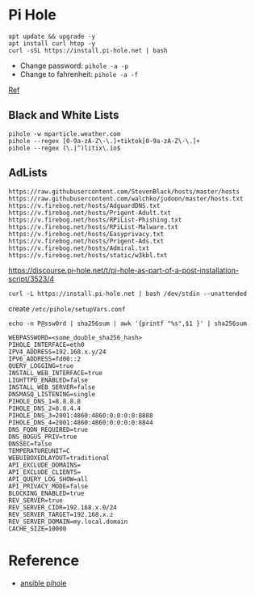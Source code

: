 

# Pi Hole

```
apt update && upgrade -y
apt install curl htop -y
curl -sSL https://install.pi-hole.net | bash
```

- Change password: `pihole -a -p`
- Change to fahrenheit: `pihole -a -f`

[Ref](https://www.naturalborncoder.com/linux/2023/07/12/installing-pi-hole-on-proxmox/)

## Black and White Lists

```
pihole -w mparticle.weather.com
pihole --regex [0-9a-zA-Z\-\.]+tiktok[0-9a-zA-Z\-\.]+
pihole --regex (\.|^)litix\.io$
```
## AdLists

```
https://raw.githubusercontent.com/StevenBlack/hosts/master/hosts
https://raw.githubusercontent.com/walchko/judoon/master/hosts.txt
https://v.firebog.net/hosts/AdguardDNS.txt
https://v.firebog.net/hosts/Prigent-Adult.txt
https://v.firebog.net/hosts/RPiList-Phishing.txt
https://v.firebog.net/hosts/RPiList-Malware.txt
https://v.firebog.net/hosts/Easyprivacy.txt
https://v.firebog.net/hosts/Prigent-Ads.txt
https://v.firebog.net/hosts/Admiral.txt
https://v.firebog.net/hosts/static/w3kbl.txt
```

https://discourse.pi-hole.net/t/pi-hole-as-part-of-a-post-installation-script/3523/4

```
curl -L https://install.pi-hole.net | bash /dev/stdin --unattended
```

create `/etc/pihole/setupVars.conf`

```
echo -n P@ssw0rd | sha256sum | awk '{printf "%s",$1 }' | sha256sum
```
```
WEBPASSWORD=<some_double_sha256_hash>
PIHOLE_INTERFACE=eth0
IPV4_ADDRESS=192.168.x.y/24
IPV6_ADDRESS=fd00::2
QUERY_LOGGING=true
INSTALL_WEB_INTERFACE=true
LIGHTTPD_ENABLED=false
INSTALL_WEB_SERVER=false
DNSMASQ_LISTENING=single
PIHOLE_DNS_1=8.8.8.8
PIHOLE_DNS_2=8.8.4.4
PIHOLE_DNS_3=2001:4860:4860:0:0:0:0:8888
PIHOLE_DNS_4=2001:4860:4860:0:0:0:0:8844
DNS_FQDN_REQUIRED=true
DNS_BOGUS_PRIV=true
DNSSEC=false
TEMPERATUREUNIT=C
WEBUIBOXEDLAYOUT=traditional
API_EXCLUDE_DOMAINS=
API_EXCLUDE_CLIENTS=
API_QUERY_LOG_SHOW=all
API_PRIVACY_MODE=false
BLOCKING_ENABLED=true
REV_SERVER=true
REV_SERVER_CIDR=192.168.x.0/24
REV_SERVER_TARGET=192.168.x.z
REV_SERVER_DOMAIN=my.local.domain
CACHE_SIZE=10000
```

# Reference

- [ansible pihole](https://codeberg.org/ansible/pihole)